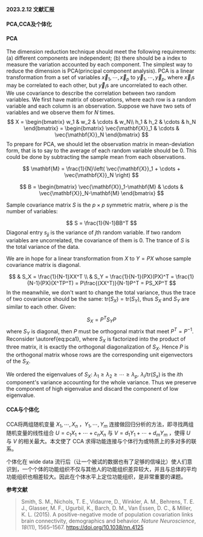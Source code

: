 #### 2023.2.12 文献汇报

#### PCA,CCA及个体化

#### PCA

The dimension reduction technique should meet the following requirements:
(a) different components are independent; (b) there should be a index to measure the variation accounted by each component.
The simplest way to reduce the dimension is PCA(principal component analysis).
PCA is a linear transformation from a set of variables $\vec{x}_1, \cdots, \vec{x}_p$ to $\vec{y}_1, \cdots, \vec{y}_p$, where $\vec{x}_i$s may be correlated to each other, but $\vec{y}_i$s are uncorrelated to each other.
We use covariance to describe the correlation between two random variables.
We first have matrix of observations, where each row is a random variable and each column is an observation. Suppose we have two sets of variables and we observe them for $N$ times.
$$
	X = 
	\begin{bmatrix}
		w_1 & w_2 & \cdots & w_N\\
		h_1 & h_2 & \cdots & h_N
	\end{bmatrix}
	=
	\begin{bmatrix}
		\vec{\mathbf{X}}_1 & \cdots & \vec{\mathbf{X}}_N
	\end{bmatrix}
$$
 To prepare for PCA, we should let the observation matrix in mean-deviation form, that is to say to the average of each random variable should be 0. This could be done by subtracting the sample mean from each observations.

$$
 	\mathbf{M} = \frac{1}{N}\left( \vec{\mathbf{X}}_1 + \cdots + \vec{\mathbf{X}}_N \right)
$$

$$
	B = 
	\begin{bmatrix}
		\vec{\mathbf{X}}_1-\mathbf{M} & \cdots & \vec{\mathbf{X}}_N-\mathbf{M}
	\end{bmatrix}
$$

Sample covariance matrix $S$ is the $p\times p$ symmetric matrix, where $p$ is the number of variables:

$$
	S = \frac{1}{N-1}BB^T
$$
Diagonal entry $s_{jj}$ is the variance of $j$th random variable. If two random variables are uncorrelated, the covariance of them is $0$. The trance of $S$ is the total variance of the data.

We are in hope for a linear transformation from $X$ to $Y=PX$ whose sample covariance matrix is diagonal.

$$
	& S_X = \frac{1}{N-1}XX^T \\
	& S_Y = \frac{1}{N-1}(PX)(PX)^T = \frac{1}{N-1}(PX)(X^TP^T) = P\frac{(XX^T)}{N-1}P^T = PS_XP^T
$$
In the meanwhile, we don't want to change the total variance, thus the trace of two covariance should be the same: $\mathrm{tr}(S_X) = \mathrm{tr}(S_Y)$, thus $S_X$ and $S_Y$ are similar to each other. Given:

$$
	S_X = P^TS_YP
	\label{eq:pca1}
$$
where $S_Y$ is diagonal, then $P$ must be orthogonal matrix that meet $P^T=P^{-1}$.
Reconsider \autoref{eq:pca1}, where $S_X$ is factorized into the product of three matrix, it is exactly the orthogonal diagonalization of $S_X$. Hence $P$ is the orthogonal matrix whose rows are the corresponding unit eigenvectors of the $S_X$.

We ordered the eigenvalues of $S_X$: $\lambda_1 \ge \lambda_2 \ge \cdots \ge \lambda_p$. $\lambda_i/\mathrm{tr}(S_x)$ is the $i$th component's variance accounting for the whole variance. Thus we preserve the component of high eigenvalue and discard the component of low eigenvalue.

#### CCA与个体化

CCA将两组随机变量 $X_1, \cdots, X_n$ ，$Y_1, \cdots, Y_m$ 连接做回归分析的方法，即寻找两组随机变量的线性组合 $U=c_1X_1+\cdots+c_nX_n$ 与 $V=d_1Y_1+\cdots+d_mY_m$ ，使得 $U$ 与 $V$ 的相关最大。本文使了 CCA 求得功能连接与个体行为或特质上的多对多的联系。

个体化在 wide data 流行后（让一个被试的数据也有了足够的信噪比）使人们意识到，一个个体的功能组织不仅与其他人的功能组织差异较大，并且与总体的平均功能组织也相差较大。因此在个体水平上定位功能组织，是非常重要的课题。



**参考文献**

>Smith, S. M., Nichols, T. E., Vidaurre, D., Winkler, A. M., Behrens, T. E. J., Glasser, M. F., Ugurbil, K., Barch, D. M., Van Essen, D. C., & Miller, K. L. (2015). A positive-negative mode of population covariation links brain connectivity, demographics and behavior. *Nature Neuroscience*, *18*(11), 1565–1567. https://doi.org/10.1038/nn.4125


